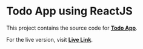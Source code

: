 # **Todo App using ReactJS**

This project contains the source code for [**Todo App**](https://github.com/ankushh19/todo-app-react).

For the live version, visit [**Live Link**](https://ankush-todo-react.netlify.app/).
